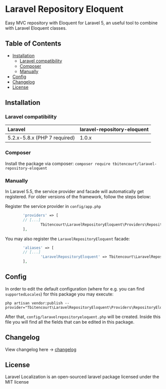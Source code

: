 # Laravel Repository Eloquent

Easy MVC repository with Eloquent for Laravel 5, an useful tool to combine with Laravel Eloquent classes.

## Table of Contents

- <a href="#installation">Installation</a>
    - <a href="#laravel-compatibility">Laravel compatibility</a>
    - <a href="#composer">Composer</a>
    - <a href="#manually">Manually</a>
- <a href="#config">Config</a>
- <a href="#changelog">Changelog</a>
- <a href="#license">License</a>

## Installation

### Laravel compatibility

 Laravel      | laravel-repository-eloquent
:-------------|:----------
 5.2.x-5.8.x (PHP 7 required) | 1.0.x

### Composer

Install the package via composer: `composer require tbitencourt/laravel-repository-eloquent`

### Manually

In Laravel 5.5, the service provider and facade will automatically get registered. For older versions of the framework, follow the steps below:

Register the service provider in `config/app.php`

```php
        'providers' => [
		// [...]
                Tbitencourt\LaravelRepositoryEloquent\Providers\RepositoryEloquentServiceProvider::class,
        ],
```

You may also register the `LaravelRepositoryEloquent` facade:

```php
        'aliases' => [
		// [...]
                'LaravelRepositoryEloquent' => Tbitencourt\LaravelRepositoryEloquent\Facades\LaravelRepositoryEloquent::class,
        ],
```

## Config

In order to edit the default configuration (where for e.g. you can find `supportedLocales`) for this package you may execute:

```
php artisan vendor:publish --provider="Tbitencourt\LaravelRepositoryEloquent\Providers\RepositoryEloquentServiceProvider"
```

After that, `config/laravelrepositoryeloquent.php` will be created. Inside this file you will find all the fields that can be edited in this package.

## Changelog

View changelog here -> [changelog](CHANGELOG.md)

## License

Laravel Localization is an open-sourced laravel package licensed under the MIT license
